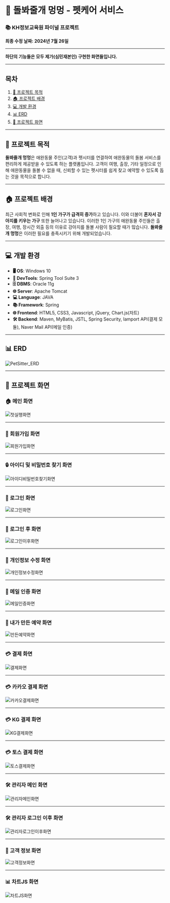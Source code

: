 # 🐶 돌봐줄개 멍멍 - 펫케어 서비스

### 📚 KH정보교육원 파이널 프로젝트

**최종 수정 날짜: 2024년 7월 26일**

---

**하단의 기능들은 모두 제가(심민재본인) 구현한 화면들입니다.**

---

## 목차
1. [🎯 프로젝트 목적](#-프로젝트-목적)
2. [🏠 프로젝트 배경](#-프로젝트-배경)
3. [💻 개발 환경](#-개발-환경)
4. [📊 ERD](#-erd)
5. [📸 프로젝트 화면](#-프로젝트-화면)

---

## 🎯 프로젝트 목적
**돌봐줄개 멍멍**은 애완동물 주인(고객)과 펫시터를 연결하여 애완동물의 돌봄 서비스를 편리하게 제공받을 수 있도록 하는 플랫폼입니다. 고객이 여행, 출장, 기타 일정으로 인해 애완동물을 돌볼 수 없을 때, 신뢰할 수 있는 펫시터를 쉽게 찾고 예약할 수 있도록 돕는 것을 목적으로 합니다.

---

## 🏠 프로젝트 배경
최근 사회적 변화로 인해 **1인 가구가 급격히 증가**하고 있습니다. 이와 더불어 **혼자서 강아지를 키우는 가구** 또한 늘어나고 있습니다. 이러한 1인 가구의 애완동물 주인들은 출장, 여행, 장시간 외출 등의 이유로 강아지를 돌볼 사람이 필요할 때가 많습니다. **돌봐줄개 멍멍**은 이러한 필요를 충족시키기 위해 개발되었습니다.

---

## 💻 개발 환경
- **🖥️ OS**: Windows 10
- **🔧 DevTools**: Spring Tool Suite 3
- **🗄️ DBMS**: Oracle 11g
- **🌐 Server**: Apache Tomcat
- **💻 Language**: JAVA
- **📚 Framework**: Spring
- **🌐 Frontend**: HTML5, CSS3, Javascript, jQuery, Chart.js(차트)
- **🛠️ Backend**: Maven, MyBatis, JSTL, Spring Security, Iamport API(결제 모듈), Naver Mail API(메일 인증)

---

## 📊 ERD
![PetSitter_ERD](images_git/PetSitter_ERD.png)

---

## 📸 프로젝트 화면

### 🏠 메인 화면
![첫실행화면](images_git/첫실행.png)

---

### 📝 회원가입 화면
![회원가입화면](images_git/회원가입.png)

---

### 🔒 아이디 및 비밀번호 찾기 화면
![아이디비밀번호찾기화면](images_git/아이디비밀번호찾기.png)

---

### 🔑 로그인 화면
![로그인화면](images_git/로그인.png)

---

### 🏡 로그인 후 화면
![로그인이후화면](images_git/로그인이후.png)

---

### 👤 개인정보 수정 화면
![개인정보수정화면](images_git/개인정보수정.png)

---

### 📧 메일 인증 화면
![메일인증화면](images_git/메일인증.png)

---

### 📅 내가 만든 예약 화면
![만든예약화면](images_git/만든예약.png)

---

### 💳 결제 화면
![결제화면](images_git/결제.png)

---

### 💳 카카오 결제 화면
![카카오결제화면](images_git/카카오결제.png)

---

### 💳 KG 결제 화면
![KG결제화면](images_git/KG결제.png)

---

### 💳 토스 결제 화면
![토스결제화면](images_git/토스결제.png)

---

### 🛠️ 관리자 메인 화면
![관리자메인화면](images_git/관리자메인.png)

---

### 🛠️ 관리자 로그인 이후 화면
![관리자로그인이후화면](images_git/관리자로그인이후.png)

---

### 👥 고객 정보 화면
![고객정보화면](images_git/고객정보.png)

---

### 📊 차트JS 화면
![차트JS화면](images_git/차트JS.png)
